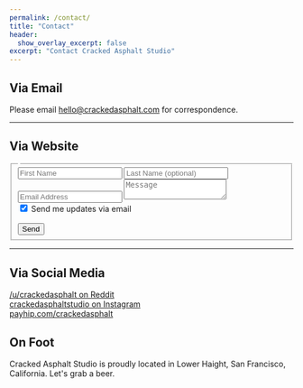 ```yaml
---
permalink: /contact/
title: "Contact"
header:
  show_overlay_excerpt: false
excerpt: "Contact Cracked Asphalt Studio"
---
```


## Via Email

Please email [hello@crackedasphalt.com](mailto:hello@crackedasphalt.com) for correspondence.

---

## Via Website
<iframe width="0" height="0" name="formspree" frameborder="0"></iframe>
<form method="POST" action="https://formspree.io/f/mwkgrlpk">
  <fieldset>
    <legend></legend>
  <input class="input-half" required type="text" name="firstName" placeholder="First Name">
  <input class="input-half" type="text" name="lastName" placeholder="Last Name (optional)">
  <input type="email" required name="email" placeholder="Email Address">
  <textarea required name="message" placeholder="Message"></textarea>
  <div>
    <input type="checkbox" id="_optin" name="_optin" checked />
    <label for="_optin" class="small">Send me updates via email</label>
  </div>
  <br>
  <button type="submit" class="btn btn--primary btn--large"><i class="fa-regular fa-paper-plane" aria-hidden="true"></i> Send</button>
</fieldset>
</form>

---

## Via Social Media

[<i class="fab fa-fw fa-reddit"></i> /u/crackedasphalt on Reddit](https://www.reddit.com/u/crackedasphalt)<br />
[<i class="fab fa-fw fa-instagram"></i> crackedasphaltstudio on Instagram](https://www.instagram.com/crackedasphaltstudio)<br />
[<i class="fa-solid fa-fw fa-cart-shopping"></i> payhip.com/crackedasphalt](https://www.payhip.com/crackedasphalt)<br />
<!---
[<i class="fab fa-fw fa-twitter"></i> @cracked_asphalt on Twitter](https://twitter.com/cracked_asphalt)<br />
[<i class="fab fa-fw fa-facebook"></i> crackedasphalt on Facebook](https://www.facebook.com/crackedasphalt)<br />
--->

## On Foot

Cracked Asphalt Studio is proudly located in Lower Haight, San Francisco, California. Let's grab a beer.